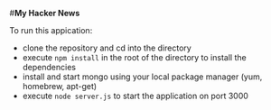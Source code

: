 #**My Hacker News**

To run this appication:
* clone the repository and cd into the directory
* execute `npm install` in the root of the directory to install the dependencies
* install and start mongo using your local package manager (yum, homebrew, apt-get)
* execute `node server.js` to start the application on port 3000
